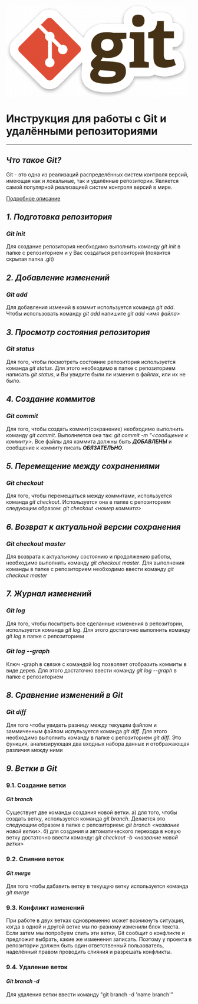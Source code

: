 ![](logo.png)
# Инструкция для работы с Git и удалёнными репозиториями
***

## **_Что такое Git?_**

Git - это одна из реализаций распределённых систем контроля версий, имеющая как и локальные, так и удалённые репозитории. Является самой популярной реализацией систем контроля версий в мире.

[Подробное описание](https://ru.wikipedia.org/wiki/Git)
## **_1. Подготовка репозитория_**

### *Git init*

Для создание репозитория необходимо выполнить команду *git init*  в папке с репозиторием и у Вас создаться репозиторий (появится скрытая папка .git)

## **_2. Добавление изменений_**

### *Git add*

Для добавления измений в коммит используется команда *git add*. Чтобы использовать команду *git add* напишите *git add <имя файла>*

## **_3. Просмотр состояния репозитория_**

### *Git status*
Для того, чтобы посмотреть состояние репозитория используется команда *git status*. Для этого необходимо в папке с репозиторием написать *git status*, и Вы увидите были ли измения в файлах, или их не было.

## **_4. Создание коммитов_**

### *Git commit*
Для того, чтобы создать коммит(сохранение) необходимо выполнить команду *git commit*. Выполняется она так: *git commit -m "<сообщение к коммиту>*. Все файлы для коммита должны быть ***ДОБАВЛЕНЫ*** и сообщение к коммиту писать ***ОБЯЗАТЕЛЬНО***.

## **_5. Перемещение между сохранениями_**

### *Git checkout*
Для того, чтобы перемещаться между коммитами, используется команда *git checkout*. Используется она в папке с pепозиторием следующим образом: *git checkout <номер коммита>*

## **_6. Возврат к актуальной версии сохранения_**

### *Git checkout master*
Для возврата к актуальному состоянию и продолжению работы, необходимо выполнить команду *git checkout master*. Для выполнения команды в папке с репозиторием необходимо ввести команду *git checkout master*

## **_7. Журнал изменений_**

### *Git log*
Для того, чтобы посмтреть все сделанные изменения в репозитории, используется команда *git log*. Для этого достаточно выполнить команду *git log* в папке с репозиторием

### *Git log --graph*

Ключ -graph в связке с командой log позволяет отобразить коммиты в виде дерев. Для этого достаточно ввести команду *git log --graph* в папке с репозиторием

## **_8. Сравнение изменений в Git_**

### *Git diff*
Для того чтобы увидеть разницу между текущим файлом и заммиченным файлом испульзуется команда *git diff*. Для этого необходимо выполнить команду в папке с репозиторием *git diff*. Это функция, анализирующая два входных набора данных и отображающая различия между ними

## **_9. Ветки в Git_**

### 9.1. Создание ветки

#### *Git branch*

Существует две команды создания новой ветки. 
а) для того, чтобы создать ветку, используется команда *git branch*. Делается это следующим образом в папке с репозиторием: *git branch <название новой ветки>*. 
б) для создания и автоматического перехода в новую ветку достаточно ввести команду: *git checkout -b <название новой ветки>*

### 9.2. Слияние веток

#### *Git merge*

Для того чтобы дабавить ветку в текущую ветку используется команда *git merge <name branch>*

### 9.3. Конфликт изменений
При работе в двух ветках одновременно может возникнуть ситуация, когда в одной и другой ветке мы по-разному изменили блок текста. Если затем мы попробуем слить эти ветки, Git сообщит о конфликте и предложит выбрать, какие же изменения записать.
Поэтому у проекта в репозитории должен быть один ответственный пользователь, наделённый правом проводить слияния и разрешать конфликты.

### 9.4. Удаление веток

#### *Git branch -d*

Для удаления ветки ввести команду "git branch -d 'name branch'"

